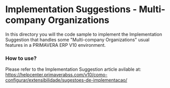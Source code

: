# Implementation Suggestions - Multi-company Organizations

In this directory you will the code sample to implement the Implementation Suggestion that handles some "Multi-company Organizations" usual features in a PRIMAVERA ERP V10 environment.

### How to use?
Please refer to the Implementation Suggestion article avilable at: https://helpcenter.primaverabss.com/v10/como-configurar/extensibilidade/sugestoes-de-implementacao/ 

